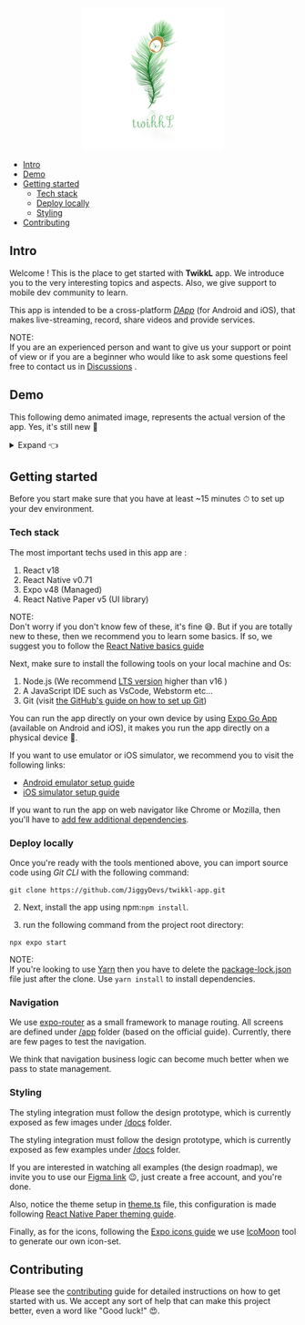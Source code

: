 <div style="text-align: center; align-self: center" >
    <img 
        src="https://github.com/JiggyDevs/twikkl-app/blob/master/assets/imgs/logos/logo.png?raw=true" 
        height="250" width="250"  alt="TwikkL Icon"
    />
</div>

- [Intro](#intro)
- [Demo](#demo)
- [Getting started](#getting-started)
  - [Tech stack](#tech-stack)
  - [Deploy locally](#deploy-locally)
  - [Styling](#styling)
- [Contributing](#contributing)

## Intro

Welcome ! This is the place to get started with **TwikkL** app. We introduce you to the very interesting topics and
aspects. Also, we give support to mobile dev community to learn.

This app is intended to be a cross-platform
[_DApp_](https://www.investopedia.com/terms/d/decentralized-applications-dapps.asp)
(for Android and iOS), that makes live-streaming, record, share videos and provide services.

NOTE:  
If you are an experienced person and want to give us your support or point of view or if you are a beginner who would
like to ask some questions feel free to contact us in [Discussions](https://github.com/JiggyDevs/twikkl-app/discussions)
.

## Demo

This following demo animated image, represents the actual version of the app. Yes, it's still new 🤣

<details>
  <summary>Expand 👈</summary>
  <img alt="demo-here" src="docs/demo/demo-1.gif"/>
</details>

## Getting started

Before you start make sure that you have at least ~15 minutes ⏱ to set up your dev environment.

### Tech stack

The most important techs used in this app are :

1. React v18
2. React Native v0.71
3. Expo v48 (Managed)
4. React Native Paper v5 (UI library)

NOTE:  
Don't worry if you don't know few of these, it's fine 😅. But if you are totally new to these, then we recommend you to
learn some basics. If so, we suggest you to follow
the [React Native basics guide](https://reactnative.dev/docs/getting-started)

Next, make sure to install the following tools on your local machine and Os:

1. Node.js (We recommend [LTS version](https://nodejs.org/en/) higher than v16 )
2. A JavaScript IDE such as VsCode, Webstorm etc...
3. Git (visit [the GitHub's guide on how to set up Git](https://docs.github.com/en/get-started/quickstart/set-up-git))

You can run the app directly on your own device by using [Expo Go App](https://expo.dev/client) (available on Android
and iOS), it makes you run the app directly on a physical device 🤩.

If you want to use emulator or iOS simulator, we recommend you to visit the following links:

- [Android emulator setup guide](https://docs.expo.dev/workflow/android-studio-emulator/)
- [iOS simulator setup guide](https://docs.expo.dev/workflow/ios-simulator/)

If you want to run the app on web navigator like Chrome or Mozilla, then you'll have
to [add few additional dependencies](https://docs.expo.dev/workflow/web/).

### Deploy locally

Once you're ready with the tools mentioned above, you can import source code using _Git CLI_ with the following command:

```
git clone https://github.com/JiggyDevs/twikkl-app.git
```

2. Next, install the app using npm:`npm install`.

3. run the following command from the project root directory:

```
npx expo start
```

NOTE:  
If you're looking to use [Yarn](https://yarnpkg.com/) then you have to delete the [package-lock.json](package-lock.json)
file just after the clone. Use `yarn install` to install dependencies.

### Navigation

We use [expo-router](https://expo.github.io/router/docs) as a small framework to manage routing.
All screens are defined under [/app](/app) folder (based on the official guide). Currently, there are few pages to test
the navigation.

We think that navigation business logic can become much better when we pass to state management.

### Styling

The styling integration must follow the design prototype, which is currently exposed as few images under [/docs](https://github.com/JiggyDevs/twikkl-app/tree/set-guidelines-and-docs/docs/design-imgs) folder.

The styling integration must follow the design prototype, which is currently exposed as few examples
under [/docs](/docs/design-imgs) folder.

If you are interested in watching all examples (the design roadmap), we invite you to use
our [Figma link](https://www.figma.com/file/TtG5t7l8EQIA4BwfFMRAAI/TwikkL?node-id=418%3A36&t=rxx6eB7V3se1yrOr-1)
😉, just create a free account, and you're done.

Also, notice the theme setup in [theme.ts](/src/configs/theme.ts) file, this configuration is made
following [React Native Paper theming guide](https://callstack.github.io/react-native-paper/docs/guides/theming/).

Finally, as for the icons, following the [Expo icons guide](https://docs.expo.dev/guides/icons/) we
use [IcoMoon](https://icomoon.io/) tool to generate our own icon-set.

## Contributing

Please see the [contributing](CONTRIBUTING.md) guide for detailed instructions on how to get started with us. We accept
any sort of help that can make this project better, even a word like "Good luck!" 😍.
